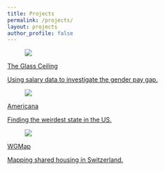 ```yaml
---
title: Projects
permalink: /projects/
layout: projects
author_profile: false
---
```


<div class='project-listing'>
  <figure class="project-figure">
    <img
    class="lazyload"
    data-src="https://alltogether.swe.org/wp-content/uploads/2018/05/Depositphotos_110484896_l-2015.jpg"
    src="https://alltogether.swe.org/wp-content/uploads/2018/05/Depositphotos_110484896_l-2015.jpg">
  </figure>
  <div class='project-writeup'>
  	<a href='./gender-gap'>
  		<p class='project-title'> The Glass Ceiling  </p>
  		<p class='project-description'> Using salary data to investigate the gender pay gap. </p>
		</a>
  </div>
</div>
<div class='project-listing'>
  <figure class="project-figure">
    <img
    class="lazyload"
    data-src="https://i.cbc.ca/1.4729338.1530308043!/fileImage/httpImage/image.jpg_gen/derivatives/16x9_780/96735468.jpg"
    src="https://i.cbc.ca/1.4729338.1530308043!/fileImage/httpImage/image.jpg_gen/derivatives/16x9_780/96735468.jpg">
  </figure>
	  <div class='project-writeup'>
	  	<a href='./americana'>
  		<p class='project-title'> Americana </p>
  		<p class='project-description'> Finding the weirdest state in the US. </p>
		</a>
  </div>
</div>
<div class='project-listing'>
  <figure class="project-figure">
    <img
    class="lazyload"
    data-src="https://s27363.pcdn.co/wp-content/uploads/2019/11/Best-Things-to-do-in-Zurich.jpg.optimal.jpg"
    src="https://s27363.pcdn.co/wp-content/uploads/2019/11/Best-Things-to-do-in-Zurich.jpg.optimal.jpg">
  </figure>
	  <div class='project-writeup'>
	  	<a href='./wgmap'>
  		<p class='project-title'> WGMap </p>
  		<p class='project-description'> Mapping shared housing in Switzerland. </p>
		</a>
  </div>
</div> 
	  <div class='project-writeup'>
</div>

